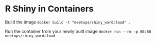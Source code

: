 # R Shiny in Containers

Build the image
`docker build -t "meetups/shiny_wordcloud" .`

Run the container from your newly built image
`docker run --rm -p 80:80 meetups/shiny_wordcloud`